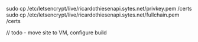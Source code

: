 sudo cp /etc/letsencrypt/live/ricardothiesenapi.sytes.net/privkey.pem /certs
sudo cp /etc/letsencrypt/live/ricardothiesenapi.sytes.net/fullchain.pem /certs

// todo - move site to VM, configure build
